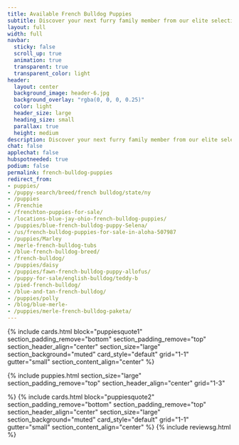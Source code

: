 ```yaml
---
title: Available French Bulldog Puppies
subtitle: Discover your next furry family member from our elite selection of French Bulldog puppies. Raised with love and care, ready for their forever homes!. 
layout: full
width: full
navbar:
  sticky: false
  scroll_up: true
  animation: true
  transparent: true
  transparent_color: light
header:
  layout: center
  background_image: header-6.jpg
  background_overlay: "rgba(0, 0, 0, 0.25)"
  color: light
  header_size: large
  heading_size: small
  parallax: true
  height: medium
description: Discover your next furry family member from our elite selection of French Bulldog puppies. Raised with love and care, ready for their forever homes!
chat: false
applechat: false
hubspotneeded: true
podium: false
permalink: french-bulldog-puppies
redirect_from: 
- puppies/
- /puppy-search/breed/french bulldog/state/ny
- /puppies
- /Frenchie
- /frenchton-puppies-for-sale/
- /locations-blue-jay-ohio-french-bulldog-puppies/
- /puppies/blue-french-bulldog-puppy-Selena/
- /us/french-bulldog-puppies-for-sale-in-aloha-507987
- /puppies/Marley
- /merle-french-bulldog-tubs
- /blue-french-bulldog-breed/
- /french-bulldog/
- /puppies/daisy
- /puppies/fawn-french-bulldog-puppy-allofus/
- /puppy-for-sale/english-bulldog/teddy-b
- /pied-french-bulldog/
- /blue-and-tan-french-bulldog/
- /puppies/polly
- /blog/blue-merle-
- /puppies/merle-french-bulldog-paketa/
---
```


{% include cards.html 
  block="puppiesquote1" 
  section_padding_remove="bottom"
  section_padding_remove="top"
  section_header_align="center"
  section_size="large"
  section_background="muted"
  card_style="default"
  grid="1-1"
  gutter="small"
  section_content_align="center"
%}

{% include puppies.html 
  section_size="large"
  section_padding_remove="top"
  section_header_align="center"
  grid="1-3"

%}
{% include cards.html 
  block="puppiesquote2" 
  section_padding_remove="bottom"
  section_padding_remove="top"
  section_header_align="center"
  section_size="large"
  section_background="muted"
  card_style="default"
  grid="1-1"
  gutter="small"
  section_content_align="center"
%}
{% include reviewsg.html %}

